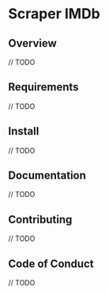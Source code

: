 # Scraper IMDb

## Overview
// TODO

## Requirements
// TODO

## Install
// TODO

## Documentation
// TODO

## Contributing
// TODO

## Code of Conduct

// TODO
